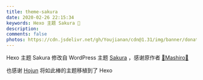 ```yaml
---
title: theme-sakura
date: 2020-02-26 22:15:34
keywords: Hexo 主题 Sakura 🌸
description:
comments: false
photos: https://cdn.jsdelivr.net/gh/Youjianan/cdn@1.31/img/banner/donate.jpg
---
```

Hexo 主题 Sakura 修改自 WordPress 主题 [Sakura](https://github.com/mashirozx/Sakura/) ，感谢原作者 [🌸Mashiro🌸](https://2heng.xin/) 

也感谢 [Hojun](https://www.hojun.cn/) 将如此棒的主题移植到了 Hexo